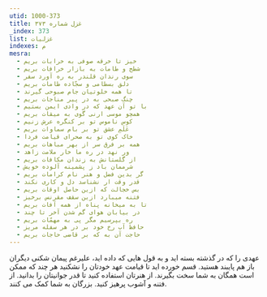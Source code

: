 ```yaml
---
utid: 1000-373
title: غزل شماره ۳۷۳
_index: 373
list: غزلیات
indexes: م
mesra:
  - خیز تا خرقه صوفی به خرابات بریم
  - شطح و طامات به بازار خرافات بریم
  - سوی رندان قلندر به ره آورد سفر
  - دلق بسطامی و سجّاده طامات بریم
  - تا همه خلوتیان جام صبوحی گیرند
  - چنگ صبحی به در پیر مناجات بریم
  - با تو آن عهد که در وادی ایمن بستیم
  - همچو موسی ارنی گوی به میقات بریم
  - کوس ناموس تو بر کنگره عرش زنیم
  - عَلَمِ عشق تو بر بام سماوات بریم
  - خاک کوی تو به صحرای قیامت فردا
  - همه بر فرق سر از بهر مباهات بریم
  - ور نهد در ره ما خار ملامت زاهد
  - از گلستانش به زندان مکافات بریم
  - شرممان باد ز پشمینه آلوده خویش
  - گر بدین فضل و هنر نام کرامات بریم
  - قدر وقت ار نشناسد دل و کاری نکند
  - بس خجالت که ازین حاصل اوقات بریم
  - فتنه میبارد ازین سقف مقرنس برخیز
  - تا به میخانه پناه از همه آفات بریم
  - در بیابان هوای گم شدن آخر تا چند
  - ره بپرسیم مگر پی به مهمّات بریم
  - حافظ آب رخ خود بر در هر سفله مریز
  - حاجت آن به که بر قاضی حاجات بریم
---
```

عهدی را که در گذشته بسته اید و به قول هایی که داده اید، علیرغم پیمان شکنی دیگران باز هم پایبند هستید. قسم خورده اید تا قیامت عهد خودتان را نشکنید هر چند که ممکن است همگان به شما سخت بگیرند. از هنرتان استفاده کنید تا قدر جوانیتان را بدانید. از فتنه و آشوب پرهیز کنید. بزرگان به شما کمک می کنند.
